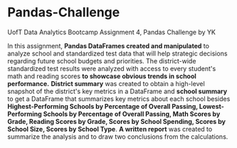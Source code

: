# Pandas-Challenge 
UofT Data Analytics Bootcamp Assignment 4, Pandas Challenge by YK

In this assignment, **Pandas DataFrames created and manipulated** to analyze school and standardized test data that will help strategic decisions regarding future school budgets and priorities.
The district-wide standardized test results were analyzed with access to every student's math and reading scores **to showcase obvious trends in school performance.**
**District summary** was created to obtain a high-level snapshot of the district's key metrics in a DataFrame and **school summary** to get a DataFrame that summarizes key metrics about each school besides **Highest-Performing Schools by Percentage of Overall Passing, Lowest-Performing Schools by Percentage of Overall Passing, Math Scores by Grade, Reading Scores by Grade, Scores by School Spending, Scores by School Size, Scores by School Type**.
**A written report** was created to summarize the analysis and to draw two conclusions from the calculations.
